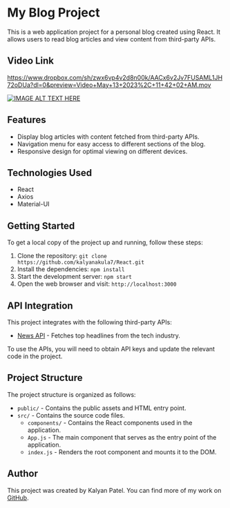 # My Blog Project

This is a web application project for a personal blog created using React. It allows users to read blog articles and view content from third-party APIs.

## Video Link
https://www.dropbox.com/sh/zwx6vp4v2d8n00k/AACx6v2Jv7FUSAML1JH72oDUa?dl=0&preview=Video+May+13+2023%2C+11+42+02+AM.mov

[![IMAGE ALT TEXT HERE](https://i.ibb.co/kQLMBt7/Screenshot-2023-05-13-at-12-51-54.png)](https://www.dropbox.com/sh/zwx6vp4v2d8n00k/AACx6v2Jv7FUSAML1JH72oDUa?dl=0&preview=Video+May+13+2023%2C+11+42+02+AM.mov)

## Features

- Display blog articles with content fetched from third-party APIs.
- Navigation menu for easy access to different sections of the blog.
- Responsive design for optimal viewing on different devices.

## Technologies Used

- React
- Axios
- Material-UI

## Getting Started

To get a local copy of the project up and running, follow these steps:

1. Clone the repository: `git clone https://github.com/kalyanakula7/React.git`
2. Install the dependencies: `npm install`
3. Start the development server: `npm start`
4. Open the web browser and visit: `http://localhost:3000`

## API Integration

This project integrates with the following third-party APIs:

- [News API](https://newsapi.org/) - Fetches top headlines from the tech industry.

To use the APIs, you will need to obtain API keys and update the relevant code in the project.

## Project Structure

The project structure is organized as follows:

- `public/` - Contains the public assets and HTML entry point.
- `src/` - Contains the source code files.
  - `components/` - Contains the React components used in the application.
  - `App.js` - The main component that serves as the entry point of the application.
  - `index.js` - Renders the root component and mounts it to the DOM.

## Author

This project was created by Kalyan Patel. You can find more of my work on [GitHub](https://github.com/kalyanpatel).

